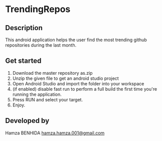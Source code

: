 # TrendingRepos

## Description
This android application helps the user find the most trending github repositories during the last month.

## Get started
1. Download the master repository as.zip
2. Unzip the given file to get an android studio project
3. Open Android Studio and import the folder into your workspace
4. (if enabled) disable fast run to perform a full build the first time you're running the application.
5. Press RUN and select your target.
6. Enjoy.

## Developed by
Hamza BENHIDA
hamza.hamza.001@gmail.com
